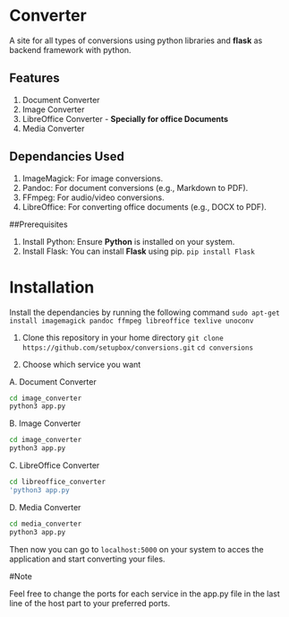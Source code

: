 # Converter

A site for all types of conversions using python libraries and **flask** as backend framework with python.

## Features

1. Document Converter
2. Image Converter
3. LibreOffice Converter - **Specially for office Documents**
4. Media Converter

## Dependancies Used

1. ImageMagick: For image conversions.
2. Pandoc: For document conversions (e.g., Markdown to PDF).
3. FFmpeg: For audio/video conversions.
4. LibreOffice: For converting office documents (e.g., DOCX to PDF).

##Prerequisites

1. Install Python: Ensure **Python** is installed on your system.
2. Install Flask: You can install **Flask** using pip.
   `pip install Flask`
    
# Installation

Install the dependancies by running the following command
`sudo apt-get install imagemagick pandoc ffmpeg libreoffice texlive unoconv`

1. Clone this repository in your home directory
   `git clone https://github.com/setupbox/conversions.git`
   `cd conversions`

2. Choose which service you want

A. Document Converter

```bash
cd image_converter
python3 app.py
```
B. Image Converter

```bash
cd image_converter
python3 app.py
```

C. LibreOffice Converter

```bash
cd libreoffice_converter
'python3 app.py
```

D. Media Converter

```bash
cd media_converter
python3 app.py
```

Then now you can go to `localhost:5000` on your system to acces the application and start converting your files.

#Note

Feel free to change the ports for each service in the app.py file in the last line of the host part to your preferred ports.

